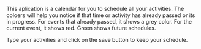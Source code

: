 This aplication is a calendar for you to schedule all your activities.
The coloers will help you notice if that time or activity has already passed or its in progress.
For events that already passed, it shows a grey color. For the current event, it shows red. Green shows future schedules.

Type your activities and click on the save button to keep your schedule.